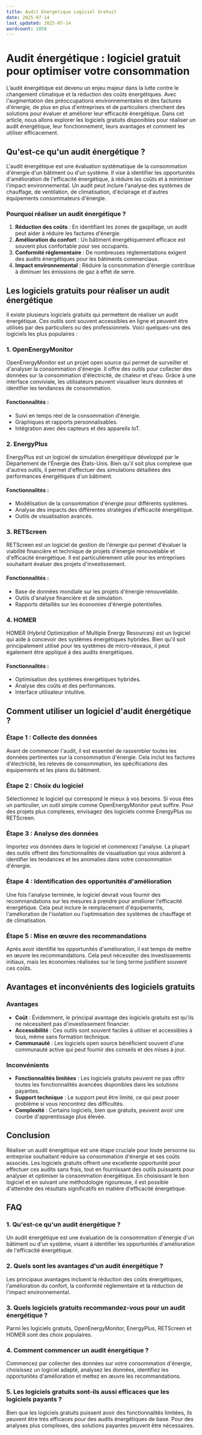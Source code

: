 ```yaml
---
title: Audit Energetique Logiciel Gratuit
date: 2025-07-14
last_updated: 2025-07-14
wordcount: 1058
---
```


# Audit énergétique : logiciel gratuit pour optimiser votre consommation

L’audit énergétique est devenu un enjeu majeur dans la lutte contre le changement climatique et la réduction des coûts énergétiques. Avec l'augmentation des préoccupations environnementales et des factures d'énergie, de plus en plus d'entreprises et de particuliers cherchent des solutions pour évaluer et améliorer leur efficacité énergétique. Dans cet article, nous allons explorer les logiciels gratuits disponibles pour réaliser un audit énergétique, leur fonctionnement, leurs avantages et comment les utiliser efficacement.

## Qu'est-ce qu'un audit énergétique ?

L'audit énergétique est une évaluation systématique de la consommation d'énergie d'un bâtiment ou d'un système. Il vise à identifier les opportunités d'amélioration de l'efficacité énergétique, à réduire les coûts et à minimiser l'impact environnemental. Un audit peut inclure l'analyse des systèmes de chauffage, de ventilation, de climatisation, d'éclairage et d'autres équipements consommateurs d'énergie.

### Pourquoi réaliser un audit énergétique ?

1. **Réduction des coûts** : En identifiant les zones de gaspillage, un audit peut aider à réduire les factures d'énergie.
2. **Amélioration du confort** : Un bâtiment énergétiquement efficace est souvent plus confortable pour ses occupants.
3. **Conformité réglementaire** : De nombreuses réglementations exigent des audits énergétiques pour les bâtiments commerciaux.
4. **Impact environnemental** : Réduire la consommation d'énergie contribue à diminuer les émissions de gaz à effet de serre.

## Les logiciels gratuits pour réaliser un audit énergétique

Il existe plusieurs logiciels gratuits qui permettent de réaliser un audit énergétique. Ces outils sont souvent accessibles en ligne et peuvent être utilisés par des particuliers ou des professionnels. Voici quelques-uns des logiciels les plus populaires :

### 1. **OpenEnergyMonitor**

OpenEnergyMonitor est un projet open source qui permet de surveiller et d'analyser la consommation d'énergie. Il offre des outils pour collecter des données sur la consommation d'électricité, de chaleur et d'eau. Grâce à une interface conviviale, les utilisateurs peuvent visualiser leurs données et identifier les tendances de consommation.

#### Fonctionnalités :
- Suivi en temps réel de la consommation d'énergie.
- Graphiques et rapports personnalisables.
- Intégration avec des capteurs et des appareils IoT.

### 2. **EnergyPlus**

EnergyPlus est un logiciel de simulation énergétique développé par le Département de l'Énergie des États-Unis. Bien qu'il soit plus complexe que d'autres outils, il permet d'effectuer des simulations détaillées des performances énergétiques d'un bâtiment.

#### Fonctionnalités :
- Modélisation de la consommation d'énergie pour différents systèmes.
- Analyse des impacts des différentes stratégies d'efficacité énergétique.
- Outils de visualisation avancés.

### 3. **RETScreen**

RETScreen est un logiciel de gestion de l'énergie qui permet d'évaluer la viabilité financière et technique de projets d'énergie renouvelable et d'efficacité énergétique. Il est particulièrement utile pour les entreprises souhaitant évaluer des projets d'investissement.

#### Fonctionnalités :
- Base de données mondiale sur les projets d'énergie renouvelable.
- Outils d'analyse financière et de simulation.
- Rapports détaillés sur les économies d'énergie potentielles.

### 4. **HOMER**

HOMER (Hybrid Optimization of Multiple Energy Resources) est un logiciel qui aide à concevoir des systèmes énergétiques hybrides. Bien qu'il soit principalement utilisé pour les systèmes de micro-réseaux, il peut également être appliqué à des audits énergétiques.

#### Fonctionnalités :
- Optimisation des systèmes énergétiques hybrides.
- Analyse des coûts et des performances.
- Interface utilisateur intuitive.

## Comment utiliser un logiciel d'audit énergétique ?

### Étape 1 : Collecte des données

Avant de commencer l'audit, il est essentiel de rassembler toutes les données pertinentes sur la consommation d'énergie. Cela inclut les factures d'électricité, les relevés de consommation, les spécifications des équipements et les plans du bâtiment.

### Étape 2 : Choix du logiciel

Sélectionnez le logiciel qui correspond le mieux à vos besoins. Si vous êtes un particulier, un outil simple comme OpenEnergyMonitor peut suffire. Pour des projets plus complexes, envisagez des logiciels comme EnergyPlus ou RETScreen.

### Étape 3 : Analyse des données

Importez vos données dans le logiciel et commencez l'analyse. La plupart des outils offrent des fonctionnalités de visualisation qui vous aideront à identifier les tendances et les anomalies dans votre consommation d'énergie.

### Étape 4 : Identification des opportunités d'amélioration

Une fois l'analyse terminée, le logiciel devrait vous fournir des recommandations sur les mesures à prendre pour améliorer l'efficacité énergétique. Cela peut inclure le remplacement d'équipements, l'amélioration de l'isolation ou l'optimisation des systèmes de chauffage et de climatisation.

### Étape 5 : Mise en œuvre des recommandations

Après avoir identifié les opportunités d'amélioration, il est temps de mettre en œuvre les recommandations. Cela peut nécessiter des investissements initiaux, mais les économies réalisées sur le long terme justifient souvent ces coûts.

## Avantages et inconvénients des logiciels gratuits

### Avantages

- **Coût** : Évidemment, le principal avantage des logiciels gratuits est qu'ils ne nécessitent pas d'investissement financier.
- **Accessibilité** : Ces outils sont souvent faciles à utiliser et accessibles à tous, même sans formation technique.
- **Communauté** : Les logiciels open source bénéficient souvent d'une communauté active qui peut fournir des conseils et des mises à jour.

### Inconvénients

- **Fonctionnalités limitées** : Les logiciels gratuits peuvent ne pas offrir toutes les fonctionnalités avancées disponibles dans les solutions payantes.
- **Support technique** : Le support peut être limité, ce qui peut poser problème si vous rencontrez des difficultés.
- **Complexité** : Certains logiciels, bien que gratuits, peuvent avoir une courbe d'apprentissage plus élevée.

## Conclusion

Réaliser un audit énergétique est une étape cruciale pour toute personne ou entreprise souhaitant réduire sa consommation d'énergie et ses coûts associés. Les logiciels gratuits offrent une excellente opportunité pour effectuer ces audits sans frais, tout en fournissant des outils puissants pour analyser et optimiser la consommation énergétique. En choisissant le bon logiciel et en suivant une méthodologie rigoureuse, il est possible d'atteindre des résultats significatifs en matière d'efficacité énergétique.

## FAQ

### 1. Qu'est-ce qu'un audit énergétique ?

Un audit énergétique est une évaluation de la consommation d'énergie d'un bâtiment ou d'un système, visant à identifier les opportunités d'amélioration de l'efficacité énergétique.

### 2. Quels sont les avantages d'un audit énergétique ?

Les principaux avantages incluent la réduction des coûts énergétiques, l'amélioration du confort, la conformité réglementaire et la réduction de l'impact environnemental.

### 3. Quels logiciels gratuits recommandez-vous pour un audit énergétique ?

Parmi les logiciels gratuits, OpenEnergyMonitor, EnergyPlus, RETScreen et HOMER sont des choix populaires.

### 4. Comment commencer un audit énergétique ?

Commencez par collecter des données sur votre consommation d'énergie, choisissez un logiciel adapté, analysez les données, identifiez les opportunités d'amélioration et mettez en œuvre les recommandations.

### 5. Les logiciels gratuits sont-ils aussi efficaces que les logiciels payants ?

Bien que les logiciels gratuits puissent avoir des fonctionnalités limitées, ils peuvent être très efficaces pour des audits énergétiques de base. Pour des analyses plus complexes, des solutions payantes peuvent être nécessaires.